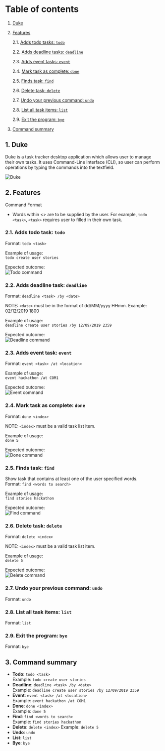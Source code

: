 # Table of contents
1. [Duke](#Duke)
2. [Features](#Features)

	2.1. [Adds todo tasks: `todo`](#Todo)
	
	2.2. [Adds deadline tasks: `deadline`](#Deadline)
	
	2.3. [Adds event tasks: `event`](#Event)
	
	2.4. [Mark task as complete: `done`](#Done)
	
	2.5. [Finds task: `find`](#Find)
	
	2.6. [Delete task: `delete`](#Delete)
	
	2.7. [Undo your previous command: `undo`](#Undo)

	2.8. [List all task items: `list`](#List)

	2.9. [Exit the program: `bye`](#Bye)

3. [Command summary](#summary)
	

	
## 1. Duke <a name="Duke"></a>
Duke is a task tracker desktop application which allows user to manage their own tasks. It uses Command-Line Interface (CLI), so user can perform operations by typing the commands into the textfield. 

![Duke](Ui.png)

## 2. Features <a name="Features"></a>
Command Format
* Words within <> are to be supplied by the user. For example, `todo <task>`, `<task>` requires user to filled in their own task. 

### 2.1. Adds todo task: `todo` <a name="Todo"></a>
Format: `todo <task>`

Example of usage: <br />
`todo create user stories`

Expected outcome: <br />
![Todo command](todo.PNG)

### 2.2. Adds deadline task: `deadline` <a name="Deadline"></a>
Format: `deadline <task> /by <date>`

NOTE: `<date>` must be in the format of dd/MM/yyyy HHmm. Example: 02/12/2019 1800

Example of usage: <br />
`deadline create user stories /by 12/09/2019 2359`

Expected outcome: <br />
![Deadline command](deadline.PNG)

### 2.3. Adds event task: `event` <a name="Event"></a>
Format: `event <task> /at <location>`

Example of usage: <br />
`event hackathon /at COM1`

Expected outcome: <br />
![Event command](event.PNG)

### 2.4. Mark task as complete: `done` <a name="Done"></a>
Format: `done <index>`

NOTE: `<index>` must be a valid task list item.

Example of usage: <br />
`done 5`

Expected outcome: <br />
![Done command](done.PNG)

### 2.5. Finds task: `find` <a name="Find"></a>
Show task that contains at least one of the user specified words. <br />
Format: `find <words to search>`

Example of usage: <br />
`find stories hackathon`

Expected outcome: <br />
![Find command](find.PNG)

### 2.6. Delete task: `delete` <a name="Delete"></a>
Format: `delete <index>`

NOTE: `<index>` must be a valid task list item.

Example of usage: <br />
`delete 5`

Expected outcome: <br />
![Delete command](delete.PNG)

### 2.7. Undo your previous command: `undo` <a name="Undo"></a>
Format: `undo`

### 2.8. List all task items: `list` <a name="List"></a>
Format: `list`

### 2.9. Exit the program: `bye` <a name="Bye"></a>
Format: `bye`

## 3. Command summary <a name="summary"></a>
* **Todo**: `todo <task>` <br />
Example: `todo create user stories` 
* **Deadline**: `deadline <task> /by <date>` <br />
Example: `deadline create user stories /by 12/09/2019 2359`
* **Event**: `event <task> /at <location>` <br />
Example: `event hackathon /at COM1`
* **Done**: `done <index>` <br />
Example: `done 5`
* **Find**: `find <words to search>` <br />
Example: `find stories hackathon`
* **Delete**: `delete <index>`
Example: `delete 5`
* **Undo**: `undo`
* **List**: `list`
* **Bye**: `bye`
